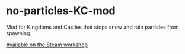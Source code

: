 # no-particles-KC-mod
Mod for Kingdoms and Castles that stops snow and rain particles from spawning.

[Available on the Steam workshop](https://steamcommunity.com/sharedfiles/filedetails/?id=2165287836)
